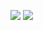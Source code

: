 ![](https://github-readme-stats.vercel.app/api?username=fish-and-skiing-life&show_icons=true&count_private=true&theme=shades-of-purple)
![](https://github-readme-stats.vercel.app/api/top-langs/?username=fish-and-skiing-life&layout=compact&count_private=true)
